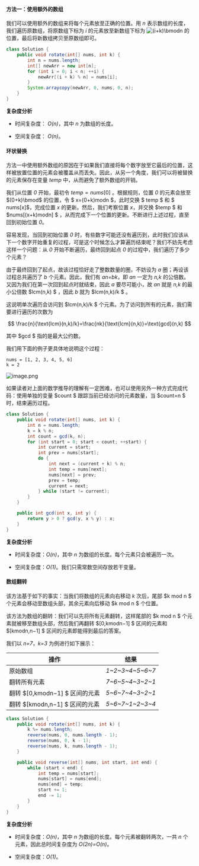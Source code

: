 #### 方法一：使用额外的数组

我们可以使用额外的数组来将每个元素放至正确的位置。用 *n* 表示数组的长度，我们遍历原数组，将原数组下标为 *i* 的元素放至新数组下标为 ![(i+k)\bmodn ](./p___i+k_bmod_n_.png)  的位置，最后将新数组拷贝至原数组即可。

```Java [sol1-Java]
class Solution {
    public void rotate(int[] nums, int k) {
        int n = nums.length;
        int[] newArr = new int[n];
        for (int i = 0; i < n; ++i) {
            newArr[(i + k) % n] = nums[i];
        }
        System.arraycopy(newArr, 0, nums, 0, n);
    }
}
```

**复杂度分析**

* 时间复杂度： *O(n)*，其中 *n* 为数组的长度。

* 空间复杂度： *O(n)*。

#### 环状替换

方法一中使用额外数组的原因在于如果我们直接将每个数字放至它最后的位置，这样被放置位置的元素会被覆盖从而丢失。因此，从另一个角度，我们可以将被替换的元素保存在变量 $temp$ 中，从而避免了额外数组的开销。

我们从位置 *0* 开始，最初令 $temp=nums[0]$ 。根据规则，位置 *0* 的元素会放至 $(0+k)\bmod$  的位置，令  $ x=(0+k)modn $，此时交换 $ temp $  和 $ nums[x]$，完成位置 *x* 的更新。然后，我们考察位置 *x*，并交换  $temp $  和 $nums[(x+k)modn] $ ，从而完成下一个位置的更新。不断进行上述过程，直至回到初始位置 *0*。

容易发现，当回到初始位置 *0* 时，有些数字可能还没有遍历到，此时我们应该从下一个数字开始重复的过程，可是这个时候怎么才算遍历结束呢？我们不妨先考虑这样一个问题：从 *0* 开始不断遍历，最终回到起点 *0* 的过程中，我们遍历了多少个元素？

由于最终回到了起点，故该过程恰好走了整数数量的圈，不妨设为 *a* 圈；再设该过程总共遍历了 *b* 个元素。因此，我们有 *an=bk*，即 *an* 一定为 *n,k* 的公倍数。又因为我们在第一次回到起点时就结束，因此 *a* 要尽可能小，故 *an* 就是 *n,k* 的最小公倍数 $lcm(n,k) $ ，因此 *b* 就为 $lcm(n,k)/k $ 。

这说明单次遍历会访问到 $lcm(n,k)/k $  个元素。为了访问到所有的元素，我们需要进行遍历的次数为

$$
\frac{n}{\text{lcm}(n,k)/k}=\frac{nk}{\text{lcm}(n,k)}=\text{gcd}(n,k)
$$


其中 $gcd $  指的是最大公约数。

我们用下面的例子更具体地说明这个过程：
```
nums = [1, 2, 3, 4, 5, 6]
k = 2
```

![image.png](https://pic.leetcode-cn.com/f0493a97cdb7bc46b37306ca14e555451496f9f9c21effcad8517a81a26f30d6-image.png)

如果读者对上面的数学推导的理解有一定困难，也可以使用另外一种方式完成代码：使用单独的变量 $count $  跟踪当前已经访问的元素数量，当 $count=n $  时，结束遍历过程。


```Java [sol2-Java]
class Solution {
    public void rotate(int[] nums, int k) {
        int n = nums.length;
        k = k % n;
        int count = gcd(k, n);
        for (int start = 0; start < count; ++start) {
            int current = start;
            int prev = nums[start];
            do {
                int next = (current + k) % n;
                int temp = nums[next];
                nums[next] = prev;
                prev = temp;
                current = next;
            } while (start != current);
        }
    }

    public int gcd(int x, int y) {
        return y > 0 ? gcd(y, x % y) : x;
    }
}
```


**复杂度分析**

* 时间复杂度：*O(n)*，其中 *n* 为数组的长度。每个元素只会被遍历一次。

* 空间复杂度：*O(1)*。我们只需常数空间存放若干变量。

#### 数组翻转

该方法基于如下的事实：当我们将数组的元素向右移动 *k* 次后，尾部 $k mod n $  个元素会移动至数组头部，其余元素向后移动 $k mod n $  个位置。

该方法为数组的翻转：我们可以先将所有元素翻转，这样尾部的 $k mod n  $  个元素就被移至数组头部，然后我们再翻转 $[0,kmodn−1] $  区间的元素和 $[kmodn,n−1] $  区间的元素即能得到最后的答案。

我们以 *n=7*，*k=3* 为例进行如下展示：

| 操作                                | 结果            |
| ----------------------------------- | --------------- |
| 原始数组                            | *1~2~3~4~5~6~7* |
| 翻转所有元素                        | *7~6~5~4~3~2~1* |
| 翻转 $[0,kmodn−1] $  区间的元素 | *5~6~7~4~3~2~1* |
| 翻转 $[kmodn,n−1] $  区间的元素 | *5~6~7~1~2~3~4* |


```Java [sol3-Java]
class Solution {
    public void rotate(int[] nums, int k) {
        k %= nums.length;
        reverse(nums, 0, nums.length - 1);
        reverse(nums, 0, k - 1);
        reverse(nums, k, nums.length - 1);
    }

    public void reverse(int[] nums, int start, int end) {
        while (start < end) {
            int temp = nums[start];
            nums[start] = nums[end];
            nums[end] = temp;
            start += 1;
            end -= 1;
        }
    }
}
```

**复杂度分析**

* 时间复杂度：*O(n)*，其中 *n* 为数组的长度。每个元素被翻转两次，一共 *n* 个元素，因此总时间复杂度为 *O(2n)=O(n)*。

* 空间复杂度：*O(1)*。
